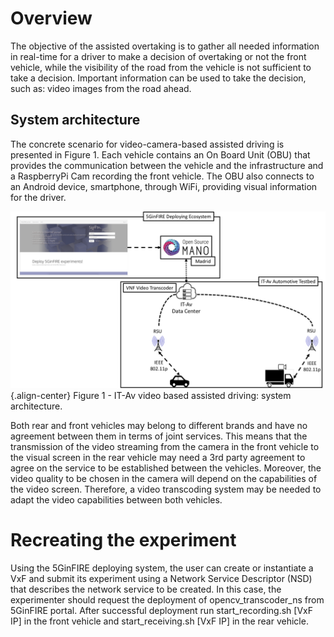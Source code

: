 <!-- TITLE: IT-Av Automotive experiment example: video-based assisted driving -->
<!-- SUBTITLE: A quick summary of IT-Av Automotive experiment example: video-based assisted driving -->

# Overview
The objective of the assisted overtaking is to gather all needed information in real-time for a driver to make a decision of overtaking or not the front vehicle, while the visibility of the road from the vehicle is not sufficient to take a decision. Important information can be used to take the decision, such as: video images from the road ahead.

## System architecture
The concrete scenario for video-camera-based assisted driving is presented in Figure 1. Each vehicle contains an On Board Unit (OBU) that provides the communication between the vehicle and the infrastructure and a RaspberryPi Cam recording the front vehicle. The OBU also connects to an Android device, smartphone, through WiFi, providing visual information for the driver. 

![Automotive](/uploads/automotive/automotive.png "Automotive"){.align-center}
Figure 1 - IT-Av video based assisted driving: system architecture.

Both rear and front vehicles may belong to different brands and have no agreement between them in terms of joint services. This means that the transmission of the video streaming from the camera in the front vehicle to the visual screen in the rear vehicle may need a 3rd party agreement to agree on the service to be established between the vehicles. Moreover, the video quality to be chosen in the camera will depend on the capabilities of the video screen. Therefore, a video transcoding system may be needed to adapt the video capabilities between both vehicles.
# Recreating the experiment
Using the 5GinFIRE deploying system, the user can create or instantiate a VxF and submit its experiment using a Network Service Descriptor (NSD) that describes the network service to be created. In this case, the experimenter should request the deployment of opencv_transcoder_ns from 5GinFIRE portal. After successful deployment run start_recording.sh [VxF IP] in the front vehicle and start_receiving.sh [VxF IP] in the rear vehicle.